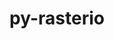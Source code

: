 ---
title: "py-rasterio"
layout: cache
categories: [package, develop]
meta: {"compilers": ["apple-clang@=16.0.0", "gcc@=13.2.0"], "num_specs": 21, "num_specs_by_stack": {"ml-darwin-aarch64-mps": 7, "ml-linux-aarch64-cpu": 6, "ml-linux-aarch64-cuda": 6, "ml-linux-x86_64-cpu": 7, "ml-linux-x86_64-cuda": 7, "root": 21}, "oss": ["sequoia", "ubuntu24.04"], "platforms": ["darwin", "linux"], "stacks": ["ml-darwin-aarch64-mps", "ml-linux-aarch64-cpu", "ml-linux-aarch64-cuda", "ml-linux-x86_64-cpu", "ml-linux-x86_64-cuda", "root"], "targets": ["aarch64", "x86_64_v3"], "versions": ["1.4.3"]}
spec_details: [{"compiler": "apple-clang@=16.0.0", "hash": "3fu7nh4lrqs5dudoemoasksrws3geehp", "os": "sequoia", "platform": "darwin", "size": "-", "stacks": ["ml-darwin-aarch64-mps", "root"], "target": "aarch64", "variants": ["build_system=python_pip"], "versions": ["1.4.3"]}, {"compiler": "gcc@=13.2.0", "hash": "4ezkblwemtotr7nkth4koo5qpcnt2t3w", "os": "ubuntu24.04", "platform": "linux", "size": "-", "stacks": ["root"], "target": "aarch64", "variants": ["build_system=python_pip"], "versions": ["1.4.3"]}, {"compiler": "apple-clang@=16.0.0", "hash": "4fjuhgyyltgxembyvd65ac4jx534uogm", "os": "sequoia", "platform": "darwin", "size": "-", "stacks": ["ml-darwin-aarch64-mps", "root"], "target": "aarch64", "variants": ["build_system=python_pip"], "versions": ["1.4.3"]}, {"compiler": "gcc@=13.2.0", "hash": "5gzmg5ioppssw2jdzdkcrverhoucsrwv", "os": "ubuntu24.04", "platform": "linux", "size": "-", "stacks": ["ml-linux-aarch64-cpu", "ml-linux-aarch64-cuda", "root"], "target": "aarch64", "variants": ["build_system=python_pip"], "versions": ["1.4.3"]}, {"compiler": "gcc@=13.2.0", "hash": "7m43ywkmucbvpnug7bunu4mkff6nqetm", "os": "ubuntu24.04", "platform": "linux", "size": "-", "stacks": ["ml-linux-aarch64-cpu", "ml-linux-aarch64-cuda", "root"], "target": "aarch64", "variants": ["build_system=python_pip"], "versions": ["1.4.3"]}, {"compiler": "gcc@=13.2.0", "hash": "edf52epsygvja5ijnbwhpepc7hh5xqms", "os": "ubuntu24.04", "platform": "linux", "size": "-", "stacks": ["ml-linux-x86_64-cpu", "ml-linux-x86_64-cuda", "root"], "target": "x86_64_v3", "variants": ["build_system=python_pip"], "versions": ["1.4.3"]}, {"compiler": "gcc@=13.2.0", "hash": "gnhwv2k5r5i54u6iltdfapt2qwizi3a5", "os": "ubuntu24.04", "platform": "linux", "size": "-", "stacks": ["ml-linux-x86_64-cpu", "ml-linux-x86_64-cuda", "root"], "target": "x86_64_v3", "variants": ["build_system=python_pip"], "versions": ["1.4.3"]}, {"compiler": "apple-clang@=16.0.0", "hash": "iea7dixk5zx3belrtuznei3h5ywytbwl", "os": "sequoia", "platform": "darwin", "size": "-", "stacks": ["ml-darwin-aarch64-mps", "root"], "target": "aarch64", "variants": ["build_system=python_pip"], "versions": ["1.4.3"]}, {"compiler": "gcc@=13.2.0", "hash": "jfalfd73v2pber2h7qoyvezq7omobuzl", "os": "ubuntu24.04", "platform": "linux", "size": "-", "stacks": ["ml-linux-aarch64-cpu", "ml-linux-aarch64-cuda", "root"], "target": "aarch64", "variants": ["build_system=python_pip"], "versions": ["1.4.3"]}, {"compiler": "apple-clang@=16.0.0", "hash": "jndmd7nspmm77m7vr4d32sz63idkqzjt", "os": "sequoia", "platform": "darwin", "size": "-", "stacks": ["ml-darwin-aarch64-mps", "root"], "target": "aarch64", "variants": ["build_system=python_pip"], "versions": ["1.4.3"]}, {"compiler": "gcc@=13.2.0", "hash": "mltznulu7mjj3smfern4rmwzm4z4jldg", "os": "ubuntu24.04", "platform": "linux", "size": "-", "stacks": ["ml-linux-aarch64-cpu", "ml-linux-aarch64-cuda", "root"], "target": "aarch64", "variants": ["build_system=python_pip"], "versions": ["1.4.3"]}, {"compiler": "gcc@=13.2.0", "hash": "pev5qvj7xdvcpeiqa2xbaktumjfkmjqh", "os": "ubuntu24.04", "platform": "linux", "size": "-", "stacks": ["ml-linux-x86_64-cpu", "ml-linux-x86_64-cuda", "root"], "target": "x86_64_v3", "variants": ["build_system=python_pip"], "versions": ["1.4.3"]}, {"compiler": "gcc@=13.2.0", "hash": "qqqaqhfofesvpaz3ucghmuw2ufezoo4l", "os": "ubuntu24.04", "platform": "linux", "size": "-", "stacks": ["ml-linux-x86_64-cpu", "ml-linux-x86_64-cuda", "root"], "target": "x86_64_v3", "variants": ["build_system=python_pip"], "versions": ["1.4.3"]}, {"compiler": "gcc@=13.2.0", "hash": "qqyldqk3rndsqxzw7uaj7vzzco6y2emp", "os": "ubuntu24.04", "platform": "linux", "size": "-", "stacks": ["ml-linux-x86_64-cpu", "ml-linux-x86_64-cuda", "root"], "target": "x86_64_v3", "variants": ["build_system=python_pip"], "versions": ["1.4.3"]}, {"compiler": "apple-clang@=16.0.0", "hash": "qsmufv24sxsparqqqzdob34ambwrm6op", "os": "sequoia", "platform": "darwin", "size": "-", "stacks": ["ml-darwin-aarch64-mps", "root"], "target": "aarch64", "variants": ["build_system=python_pip"], "versions": ["1.4.3"]}, {"compiler": "gcc@=13.2.0", "hash": "rrr4zxhmuk2zhxbhjd3tr2pxgi35kbga", "os": "ubuntu24.04", "platform": "linux", "size": "-", "stacks": ["ml-linux-aarch64-cpu", "ml-linux-aarch64-cuda", "root"], "target": "aarch64", "variants": ["build_system=python_pip"], "versions": ["1.4.3"]}, {"compiler": "gcc@=13.2.0", "hash": "udbmgwftrjzuku7i4mzh4oqi6h4kdgdo", "os": "ubuntu24.04", "platform": "linux", "size": "-", "stacks": ["ml-linux-x86_64-cpu", "ml-linux-x86_64-cuda", "root"], "target": "x86_64_v3", "variants": ["build_system=python_pip"], "versions": ["1.4.3"]}, {"compiler": "apple-clang@=16.0.0", "hash": "upenjd7duwad2tghyq7ittbybcnfyvbi", "os": "sequoia", "platform": "darwin", "size": "-", "stacks": ["ml-darwin-aarch64-mps", "root"], "target": "aarch64", "variants": ["build_system=python_pip"], "versions": ["1.4.3"]}, {"compiler": "gcc@=13.2.0", "hash": "v25nkyxuz2szrj4bfd4f2xxoecg7efrq", "os": "ubuntu24.04", "platform": "linux", "size": "-", "stacks": ["ml-linux-aarch64-cpu", "ml-linux-aarch64-cuda", "root"], "target": "aarch64", "variants": ["build_system=python_pip"], "versions": ["1.4.3"]}, {"compiler": "gcc@=13.2.0", "hash": "vktgvmxtg5pghmol6euk36tu5rapmcz4", "os": "ubuntu24.04", "platform": "linux", "size": "-", "stacks": ["ml-linux-x86_64-cpu", "ml-linux-x86_64-cuda", "root"], "target": "x86_64_v3", "variants": ["build_system=python_pip"], "versions": ["1.4.3"]}, {"compiler": "apple-clang@=16.0.0", "hash": "y7kc62guddwjtag4ejqcv4febb4rc64l", "os": "sequoia", "platform": "darwin", "size": "-", "stacks": ["ml-darwin-aarch64-mps", "root"], "target": "aarch64", "variants": ["build_system=python_pip"], "versions": ["1.4.3"]}]
---